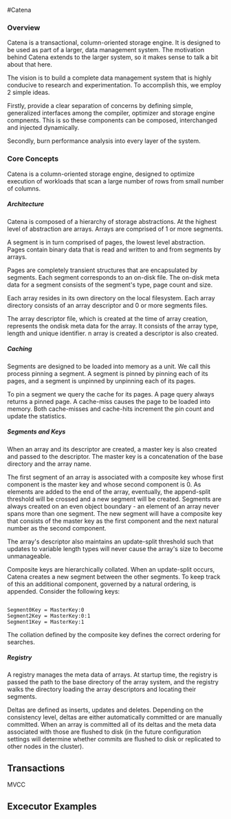#Catena

### Overview

Catena is a transactional, column-oriented storage engine.  It is
designed to be used as part of a larger, data management system.  The
motivation behind Catena extends to the larger system, so it makes
sense to talk a bit about that here.

The vision is to build a complete data management system that is
highly conducive to research and experimentation.  To accomplish this,
we employ 2 simple ideas.

Firstly, provide a clear separation of concerns by defining simple,
generalized interfaces among the compiler, optimizer and storage
engine compnents.  This is so these components can be composed,
interchanged and injected dynamically.

Secondly, burn performance analysis into every layer of the system.

### Core Concepts

Catena is a column-oriented storage engine, designed to optimize
execution of workloads that scan a large number of rows from small
number of columns.

##### Architecture

Catena is composed of a hierarchy of storage abstractions.  At the highest
level of abstraction are arrays.  Arrays are comprised of 1 or more
segments.

A segment is in turn comprised of pages, the lowest level abstraction.
Pages contain binary data that is read and written to and from
segments by arrays.

Pages are completely transient structures that are encapsulated by
segments.  Each segment corresponds to an on-disk file.  The on-disk
meta data for a segment consists of the segment's type, page count and
size.

Each array resides in its own directory on the local filesystem.
Each array directory consists of an array descriptor and 0 or more
segments files.

The array descriptor file, which is created at the time of array
creation, represents the ondisk meta data for the array.  It consists
of the array type, length and unique identifier.  n array is created a
descriptor is also created.

##### Caching

Segments are designed to be loaded into memory as a unit.  We call
this process pinning a segment.  A segment is pinned by pinning each
of its pages, and a segment is unpinned by unpinning each of its
pages.

To pin a segment we query the cache for its pages.  A page query
always returns a pinned page.  A cache-miss causes the page to be
loaded into memory.  Both cache-misses and cache-hits increment the
pin count and update the statistics.

##### Segments and Keys

When an array and its descriptor are created, a master key is also
created and passed to the descriptor.  The master key is a
concatenation of the base directory and the array name.

The first segment of an array is associated with a composite key whose
first component is the master key and whose second component is 0.  As
elements are added to the end of the array, eventually, the
append-split threshold will be crossed and a new segment will be
created.  Segments are always created on an even object boundary - an
element of an array never spans more than one segment.  The new
segment will have a composite key that consists of the master key as
the first component and the next natural number as the second
component.

The array's descriptor also maintains an update-split threshold such
that updates to variable length types will never cause the array's
size to become unmanageable.  

Composite keys are hierarchically collated.  When an update-split
occurs, Catena creates a new segment between the other segments.  To
keep track of this an additional component, governed by a natural
ordering, is appended.  Consider the following keys:

<p><code>
Segment0Key = MasterKey:0
Segment2Key = MasterKey:0:1
Segment1Key = MasterKey:1
</code></p>

The collation defined by the composite key defines the correct
ordering for searches.

##### Registry

A registry manages the meta data of arrays.  At startup time, the
registry is passed the path to the base directory of the array
system, and the registry walks the directory loading the array
descriptors and locating their segments.

Deltas are defined as inserts, updates and deletes.  Depending on the
consistency level, deltas are either automatically committed or are
manually committed.  When an array is committed all of its deltas and
the meta data associated with those are flushed to disk (in the future
configuration settings will determine whether commits are flushed to
disk or replicated to other nodes in the cluster).

Transactions
-------------

MVCC

Excecutor Examples
-------------------
